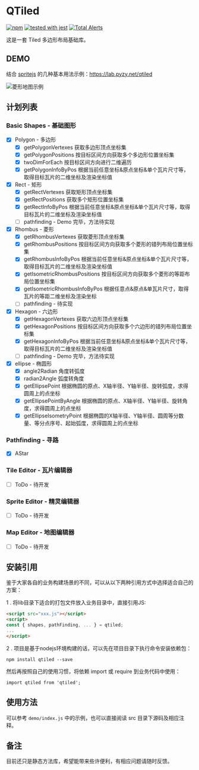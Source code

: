 # QTiled

[![npm](https://img.shields.io/npm/v/qtiled.svg?colorB=brightgreen&style=flat-square)](https://www.npmjs.com/package/qtiled)   [![tested with jest](https://img.shields.io/badge/tested_with-jest-99424f.svg)](https://github.com/facebook/jest)    [![Total Alerts](https://img.shields.io/lgtm/alerts/g/huzunjie/qtiled.svg?logo=lgtm&logoWidth=18)](https://lgtm.com/projects/g/huzunjie/qtiled/alerts)

这是一套 Tiled 多边形布局基础库。

## DEMO

结合 [spritejs](https://github.com/spritejs) 的几种基本用法示例：https://lab.pyzy.net/qtiled

![菱形地图示例](https://p1.ssl.qhimg.com/t01e8950d2debce4408.png)

## 计划列表

### Basic Shapes - 基础图形
+ [x] Polygon - 多边形
  + [x] getPolygonVertexes 获取多边形顶点坐标集
  + [x] getPolygonPositions 按目标区间方向获取多个多边形位置坐标集
  + [x] twoDimForEach 按目标区间方向进行二维遍历
  + [x] getPolygonInfoByPos 根据当前任意坐标&原点坐标&单个瓦片尺寸等，取得目标瓦片的二维坐标及渲染坐标值
+ [x] Rect - 矩形
  + [x] getRectVertexes 获取矩形顶点坐标集
  + [x] getRectPositions 获取多个矩形位置坐标集
  + [x] getRectInfoByPos 根据当前任意坐标&原点坐标&单个瓦片尺寸等，取得目标瓦片的二维坐标及渲染坐标值
  + [ ] pathfinding - Demo 完毕，方法待实现
+ [x] Rhombus - 菱形
  + [x] getRhombusVertexes 获取菱形顶点坐标集
  + [x] getRhombusPositions 按目标区间方向获取多个菱形的错列布局位置坐标集
  + [x] getRhombusInfoByPos 根据当前任意坐标&原点坐标&单个瓦片尺寸等，取得目标瓦片的二维坐标及渲染坐标值
  + [x] getIsometricRhombusPositions 按目标区间方向获取多个菱形的等距布局位置坐标集
  + [x] getIsometricRhombusInfoByPos 根据任意点&原点&单瓦片尺寸，取得瓦片的等距二维坐标及渲染坐标
  + [ ] pathfinding - 待实现
+ [x] Hexagon - 六边形
  + [x] getHexagonVertexes 获取六边形顶点坐标集
  + [x] getHexagonPositions 按目标区间方向获取多个六边形的错列布局位置坐标集
  + [x] getHexagonInfoByPos 根据当前任意坐标&原点坐标&单个瓦片尺寸等，取得目标瓦片的二维坐标及渲染坐标值
  + [ ] pathfinding - Demo 完毕，方法待实现
+ [x] ellipse - 椭圆形
  + [x] angle2Radian 角度转弧度
  + [x] radian2Angle 弧度转角度
  + [x] getEllipsePoint 根据椭圆的原点、X轴半径、Y轴半径、旋转弧度，求得圆周上的点坐标
  + [x] getEllipsePointByAngle 根据椭圆的原点、X轴半径、Y轴半径、旋转角度，求得圆周上的点坐标
  + [x] getEllipseIsometryPoint 根据椭圆的X轴半径、Y轴半径、圆周等分数量、等分点序号、起始弧度，求得圆周上的点坐标

### Pathfinding - 寻路
* [x] AStar

### Tile Editor - 瓦片编辑器
* [ ] ToDo - 待开发

### Sprite Editor - 精灵编辑器
* [ ] ToDo - 待开发

### Map Editor - 地图编辑器
* [ ] ToDo - 待开发

## 安装引用

鉴于大家各自的业务构建场景的不同，可以从以下两种引用方式中选择适合自己的方案：

1 . 将lib目录下适合的打包文件放入业务目录中，直接引用JS:

```html
<script src="xxx.js"></script>
<script>
const { shapes, pathFinding, ... } = qtiled;
... 
</script>
```

2 . 项目是基于nodejs环境构建的话，可以先在项目目录下执行命令安装依赖包：

```
npm install qtiled --save
```
然后再按照自己的使用习惯，将依赖 import 或 require 到业务代码中使用：

```
import qtiled from 'qtiled';
```

## 使用方法

可以参考 `demo/index.js` 中的示例，也可以直接阅读 src 目录下源码及相应注释。

## 备注

目前还只是静态方法库，希望能带来些许便利，有相应问题请随时反馈。


